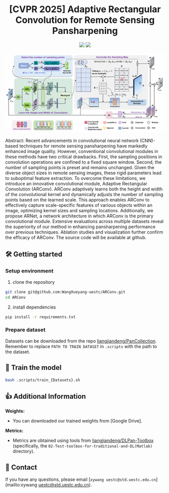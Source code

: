 <div align=center>
  
# **[CVPR 2025]** Adaptive Rectangular Convolution for Remote Sensing Pansharpening

<p>
<a href='https://www.4399.com'><img src='https://img.shields.io/badge/Paper-arXiv-red'></a>
<a href='https://www.4399.com'><img src='https://img.shields.io/badge/CVPR_2025-Accepted-green'></a>
</p>

</div>

<div align=center>
<img src="./imgs/ARConv.png">
</div>

Abstract: Recent advancements in convolutional neural network (CNN)-based techniques for remote sensing pansharpening have markedly enhanced image quality. However, conventional convolutional modules in these methods have two critical drawbacks. First, the sampling positions in convolution operations are confined to a fixed square window. Second, the number of sampling points is preset and remains unchanged. Given the diverse object sizes in remote sensing images, these rigid parameters lead to suboptimal feature extraction. To overcome these limitations, we introduce an innovative convolutional module, Adaptive Rectangular Convolution (ARConv). ARConv adaptively learns both the height and width of the convolutional kernel and dynamically adjusts the number of sampling points based on the learned scale. This approach enables ARConv to effectively capture scale-specific features of various objects within an image, optimizing kernel sizes and sampling locations. Additionally, we propose ARNet, a network architecture in which ARConv is the primary convolutional module. Extensive evaluations across multiple datasets reveal the superiority of our method in enhancing pansharpening performance over previous techniques. Ablation studies and visualization further confirm the efficacy of ARConv. The source code will be available at github.

## 🛠 Getting started

### Setup environment

1. clone the repository

```bash
git clone git@github.com:WangXueyang-uestc/ARConv.git
cd ARConv
```
2. install dependencies

```bash
pip install -r requirements.txt
```

### Prepare dataset

Datasets can be downloaded from the repo [liangjiandeng/PanCollection](https://github.com/liangjiandeng/PanCollection). Remember to replace `PATH TO TRAIN DATASET` in `.scripts` with the path to the dataset.

## 🚀 Train the model

```bash
bash .scripts/train_{Datasets}.sh
```

## 👍 Additional Information

**Weights:**
- You can downloaded our trained weights from [Google Drive].

**Metrics:**
- Metrics are obtained using tools from [liangjiandeng/DLPan-Toolbox](https://github.com/liangjiandeng/DLPan-Toolbox) (specifically, the `02-Test-toolbox-for-traditional-and-DL(Matlab)` directory).


## :e-mail: Contact

If you have any questions, please email [`xywang uestc@std.uestc.edu.cn`](mailto:xywang uestc@std.uestc.edu.cn).